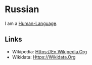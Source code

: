 # Russian

I am a [Human-Language](650030.md).

## Links

- Wikipedia: [Https://En.Wikipedia.Org](https://en.wikipedia.org/wiki/Russian_language)
- Wikidata: [Https://Wikidata.Org](https://www.wikidata.org/wiki/Q7737)
